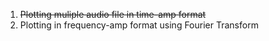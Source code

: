 1. ~~Plotting muliple audio file in time-amp format~~
2. Plotting in frequency-amp format using Fourier Transform